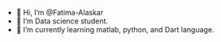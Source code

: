 - 👋 Hi, I’m @Fatima-Alaskar
- 👀 I’m Data science student. 
- 🌱 I’m currently learning matlab, python, and Dart language. 


<!---
Fatima-Alaskar/Fatima-Alaskar is a ✨ special ✨ repository because its `README.md` (this file) appears on your GitHub profile.
You can click the Preview link to take a look at your changes.
--->
